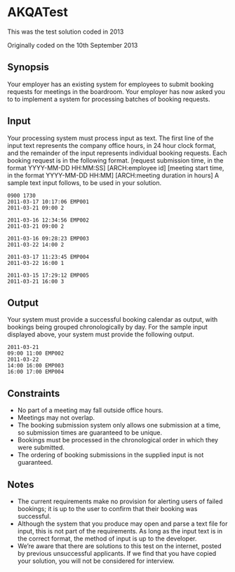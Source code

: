 # AKQATest

This was the test solution coded in 2013

Originally coded on the 10th September 2013

## Synopsis

Your employer has an existing system for employees to submit booking requests for meetings in the boardroom. Your employer has now asked you to to implement a system for processing batches of booking requests.

## Input
Your processing system must process input as text. The first line of the input text represents the company office hours, in 24 hour clock format, and the remainder of the input represents individual booking requests. Each booking request is in the following format.
[request submission time, in the format YYYY-MM-DD HH:MM:SS] [ARCH:employee id] [meeting start time, in the format YYYY-MM-DD HH:MM] [ARCH:meeting duration in hours]
A sample text input follows, to be used in your solution.

```
0900 1730
2011-03-17 10:17:06 EMP001
2011-03-21 09:00 2

2011-03-16 12:34:56 EMP002
2011-03-21 09:00 2

2011-03-16 09:28:23 EMP003
2011-03-22 14:00 2

2011-03-17 11:23:45 EMP004
2011-03-22 16:00 1

2011-03-15 17:29:12 EMP005
2011-03-21 16:00 3

```

## Output
Your system must provide a successful booking calendar as output, with bookings being grouped chronologically by day. For the sample input displayed above, your system must provide the following output.
```
2011-03-21
09:00 11:00 EMP002
2011-03-22
14:00 16:00 EMP003
16:00 17:00 EMP004
```

## Constraints
- No part of a meeting may fall outside office hours.
- Meetings may not overlap.
- The booking submission system only allows one submission at a time, so submission times are guaranteed to be unique.
- Bookings must be processed in the chronological order in which they were submitted.
- The ordering of booking submissions in the supplied input is not guaranteed.

## Notes
- The current requirements make no provision for alerting users of failed bookings; it is up to the user to confirm that their booking was successful.
- Although the system that you produce may open and parse a text file for input, this is not part of the requirements. As long as the input text is in the correct format, the method of input is up to the developer.
- We’re aware that there are solutions to this test on the internet, posted by previous unsuccessful applicants. If we find that you have copied your solution, you will not be considered for interview.
